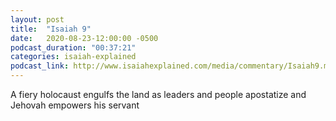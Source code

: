 ```yaml
---
layout: post
title:  "Isaiah 9"
date:   2020-08-23-12:00:00 -0500
podcast_duration: "00:37:21"
categories: isaiah-explained
podcast_link: http://www.isaiahexplained.com/media/commentary/Isaiah9.mp3
---
```

A fiery holocaust engulfs the land as leaders and people apostatize and Jehovah empowers his servant
